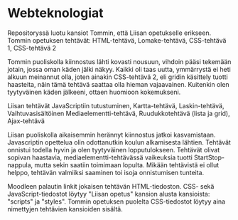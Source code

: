 # Webteknologiat

Repositoryssä luotu kansiot Tommin, että Liisan opetukselle erikseen. 
Tommin opetuksen tehtävät: 
HTML-tehtävä,
Lomake-tehtävä,
CSS-tehtävä 1,
CSS-tehtävä 2

Tommin puoliskolla kiinnostus lähti kovasti nousuun, vihdoin pääsi tekemään jotain, jossa oman käden jälki näkyy. Kaikki oli taas uutta, ymmärrystä ei heti alkuun meinannut olla, joten ainakin CSS-tehtävä 2, eli gridin käsittely tuotti haasteita, näin tämä tehtävä saattaa olla hieman vajaavainen. Kuitenkin olen tyytyväinen käden jälkeeni, ottaen huomioon kokemukseni.

Liisan tehtävät
JavaScriptiin tutustuminen,
Kartta-tehtävä,
Laskin-tehtävä,
Vaihtuvasisältöinen Mediaelementti-tehtävä,
Ruudukkotehtävä (lista ja grid),
Ajax-tehtävä

Liisan puoliskolla aikaisemmin herännyt kiinnostus jatkoi kasvamistaan. Javascriptin opettelua olin odottanutkin koulun alkamisesta lähtien. Tehtävät onnistui todella hyvin ja olen tyytyväinen lopputulokseen. Tehtävät olivat sopivan haastavia, mediaelementti-tehtävässä vaikeuksia tuotti StartStop-nappula, mutta sekin saatiin toimimaan lopulta. Mikään tehtävistä ei ollut helppo, tehtävän valmiiksi saaminen toi isoja onnistumisen tunteita.

Moodleen palautin linkit jokaisen tehtävän HTML-tiedoston. CSS- sekä JavaScript-tiedostot löytyy "Liisan opetus" kansion alusta kansioista: "scripts" ja "styles". Tommin opetuksen puolelta CSS-tiedostot löytyy aina nimettyjen tehtävien kansioiden sisältä.
